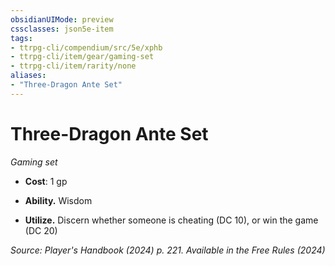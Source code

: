 ```yaml
---
obsidianUIMode: preview
cssclasses: json5e-item
tags:
- ttrpg-cli/compendium/src/5e/xphb
- ttrpg-cli/item/gear/gaming-set
- ttrpg-cli/item/rarity/none
aliases: 
- "Three-Dragon Ante Set"
---
```

# Three-Dragon Ante Set
*Gaming set*  


- **Cost**: 1 gp

- **Ability.** Wisdom  
- **Utilize.** Discern whether someone is cheating (DC 10), or win the game (DC 20)  

*Source: Player's Handbook (2024) p. 221. Available in the Free Rules (2024)*